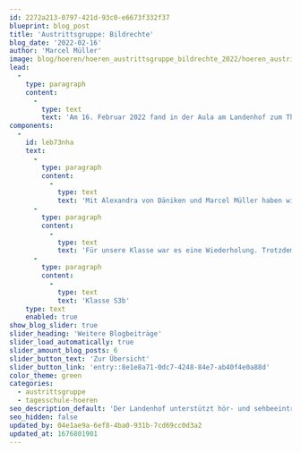 ```yaml
---
id: 2272a213-0797-421d-93c0-e6673f332f37
blueprint: blog_post
title: 'Austrittsgruppe: Bildrechte'
blog_date: '2022-02-16'
author: 'Marcel Müller'
image: blog/hoeren/hoeren_austrittsgruppe_bildrechte_2022/hoeren_austrittsgruppe_bildrechte_2022.jpg
lead:
  -
    type: paragraph
    content:
      -
        type: text
        text: 'Am 16. Februar 2022 fand in der Aula am Landenhof zum Thema Medienkompetenz ein Anlass mit der Austrittsgruppe statt.'
components:
  -
    id: leb73nha
    text:
      -
        type: paragraph
        content:
          -
            type: text
            text: 'Mit Alexandra von Däniken und Marcel Müller haben wir diskutiert, dass man die Erlaubnis von Personen auf Fotos braucht, die man veröffentlichen möchte. Auch Kommentare zu Fotos waren ein wichtiges Thema. Man muss sich bewusst sein, dass diese positiv oder negativ sein können. Wir haben auch gelernt, wie Hashtags verwendet werden.'
      -
        type: paragraph
        content:
          -
            type: text
            text: 'Für unsere Klasse war es eine Wiederholung. Trotzdem hat es nicht geschadet, wieder einmal darüber zu sprechen.'
      -
        type: paragraph
        content:
          -
            type: text
            text: 'Klasse S3b'
    type: text
    enabled: true
show_blog_slider: true
slider_heading: 'Weitere Blogbeiträge'
slider_load_automatically: true
slider_amount_blog_posts: 6
slider_button_text: 'Zur Übersicht'
slider_button_link: 'entry::8e1e8a71-0dc7-4248-84e7-ab40f4e0a88d'
color_theme: green
categories:
  - austrittsgruppe
  - tagesschule-hoeren
seo_description_default: 'Der Landenhof unterstützt hör- und sehbeeinträchtigte Kinder & Jugendliche in ihrem selbstbestimmten Leben durch Förderung ihrer Fähigkeiten & Entwicklung'
seo_hidden: false
updated_by: 04e1ae9a-6ef8-4ba0-931b-7cd69cc0d3a2
updated_at: 1676801901
---
```

